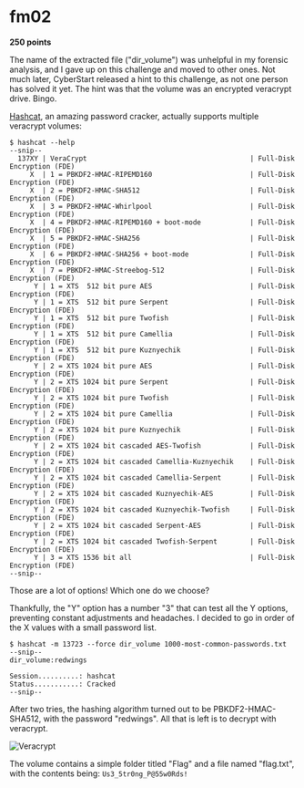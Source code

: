 # fm02
 **250 points**

The name of the extracted file ("dir_volume") was unhelpful in my forensic analysis, and I gave up on this challenge and moved to other ones. Not much later, CyberStart released a hint to this challenge, as not one person has solved it yet. The hint was that the volume was an encrypted veracrypt drive. Bingo.

[Hashcat](https://hashcat.net/wiki/), an amazing password cracker, actually supports multiple veracrypt volumes:

```
$ hashcat --help
--snip--
  137XY | VeraCrypt                                        | Full-Disk Encryption (FDE)
     X  | 1 = PBKDF2-HMAC-RIPEMD160                        | Full-Disk Encryption (FDE)
     X  | 2 = PBKDF2-HMAC-SHA512                           | Full-Disk Encryption (FDE)
     X  | 3 = PBKDF2-HMAC-Whirlpool                        | Full-Disk Encryption (FDE)
     X  | 4 = PBKDF2-HMAC-RIPEMD160 + boot-mode            | Full-Disk Encryption (FDE)
     X  | 5 = PBKDF2-HMAC-SHA256                           | Full-Disk Encryption (FDE)
     X  | 6 = PBKDF2-HMAC-SHA256 + boot-mode               | Full-Disk Encryption (FDE)
     X  | 7 = PBKDF2-HMAC-Streebog-512                     | Full-Disk Encryption (FDE)
      Y | 1 = XTS  512 bit pure AES                        | Full-Disk Encryption (FDE)
      Y | 1 = XTS  512 bit pure Serpent                    | Full-Disk Encryption (FDE)
      Y | 1 = XTS  512 bit pure Twofish                    | Full-Disk Encryption (FDE)
      Y | 1 = XTS  512 bit pure Camellia                   | Full-Disk Encryption (FDE)
      Y | 1 = XTS  512 bit pure Kuznyechik                 | Full-Disk Encryption (FDE)
      Y | 2 = XTS 1024 bit pure AES                        | Full-Disk Encryption (FDE)
      Y | 2 = XTS 1024 bit pure Serpent                    | Full-Disk Encryption (FDE)
      Y | 2 = XTS 1024 bit pure Twofish                    | Full-Disk Encryption (FDE)
      Y | 2 = XTS 1024 bit pure Camellia                   | Full-Disk Encryption (FDE)
      Y | 2 = XTS 1024 bit pure Kuznyechik                 | Full-Disk Encryption (FDE)
      Y | 2 = XTS 1024 bit cascaded AES-Twofish            | Full-Disk Encryption (FDE)
      Y | 2 = XTS 1024 bit cascaded Camellia-Kuznyechik    | Full-Disk Encryption (FDE)
      Y | 2 = XTS 1024 bit cascaded Camellia-Serpent       | Full-Disk Encryption (FDE)
      Y | 2 = XTS 1024 bit cascaded Kuznyechik-AES         | Full-Disk Encryption (FDE)
      Y | 2 = XTS 1024 bit cascaded Kuznyechik-Twofish     | Full-Disk Encryption (FDE)
      Y | 2 = XTS 1024 bit cascaded Serpent-AES            | Full-Disk Encryption (FDE)
      Y | 2 = XTS 1024 bit cascaded Twofish-Serpent        | Full-Disk Encryption (FDE)
      Y | 3 = XTS 1536 bit all                             | Full-Disk Encryption (FDE)
--snip--
```

Those are a lot of options! Which one do we choose?

Thankfully, the "Y" option has a number "3" that can test all the Y options, preventing constant adjustments and headaches. I decided to go in order of the X values with a small password list.

```
$ hashcat -m 13723 --force dir_volume 1000-most-common-passwords.txt
--snip--
dir_volume:redwings                              
                                                 
Session..........: hashcat
Status...........: Cracked
--snip--
```

After two tries, the hashing algorithm turned out to be PBKDF2-HMAC-SHA512, with the password "redwings". All that is left is to decrypt with veracrypt.

![Veracrypt](https://i.imgur.com/zZaqflT.png)

The volume contains a simple folder titled "Flag" and a file named "flag.txt", with the contents being: `Us3_5tr0ng_P@55w0Rds!`
